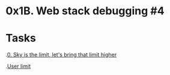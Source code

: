 # 0x1B. Web stack debugging #4

# Tasks
.[0. Sky is the limit, let's bring that limit higher](0-the_sky_is_the_limit_not.pp)

.[User limit](1-user_limit.pp)
